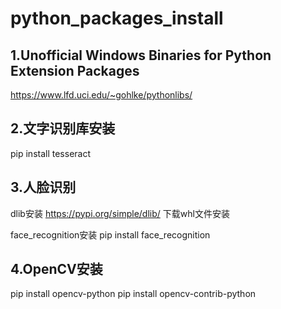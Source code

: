 # python_packages_install
## 1.Unofficial Windows Binaries for Python Extension Packages
https://www.lfd.uci.edu/~gohlke/pythonlibs/

## 2.文字识别库安装

pip install tesseract
## 3.人脸识别
dlib安装
https://pypi.org/simple/dlib/
下载whl文件安装

face_recognition安装
pip install face_recognition

## 4.OpenCV安装
pip install opencv-python
pip install opencv-contrib-python
